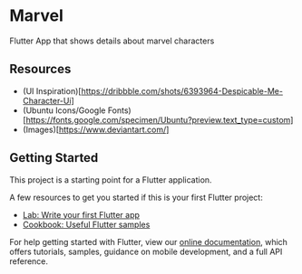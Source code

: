 # Marvel

Flutter App that shows details about marvel characters

## Resources
 - (UI Inspiration)[https://dribbble.com/shots/6393964-Despicable-Me-Character-Ui]
 - (Ubuntu Icons/Google Fonts)[https://fonts.google.com/specimen/Ubuntu?preview.text_type=custom]
 - (Images)[https://www.deviantart.com/]

## Getting Started

This project is a starting point for a Flutter application.

A few resources to get you started if this is your first Flutter project:

- [Lab: Write your first Flutter app](https://flutter.dev/docs/get-started/codelab)
- [Cookbook: Useful Flutter samples](https://flutter.dev/docs/cookbook)

For help getting started with Flutter, view our
[online documentation](https://flutter.dev/docs), which offers tutorials,
samples, guidance on mobile development, and a full API reference.
